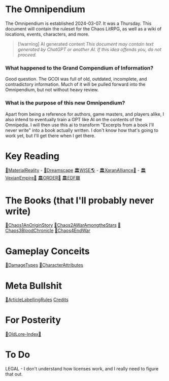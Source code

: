 # The Omnipendium
The Omnipendium is established 2024-03-07. It was a Thursday. This document will contain the ruleset for the Chaos LitRPG, as well as a wiki of locations, events, characters, and more.

> [!warning] AI generated content
> *This document may contain text generated by ChatGPT or another AI. If this idea offends you, do not proceed.*


### What happened to the Grand Compendium of Information?
Good question. The GCOI was full of old, outdated, incomplete, and contradictory information. Much of it will be pulled forward into the Omnipendium, but not without heavy review.

### What is the purpose of this new Omnipendium?

Apart from being a reference for authors, game masters, and players alike, I also intend to eventually train a GPT like AI on the contents of the Omnipedia. I will then use this ai to transform "Excerpts from a book I'll never write" into a book actually written. I don't know how that's going to work yet, but I'll get there when I get there.

# Key Reading
[🌌MaterialReality](🌌MaterialReality.md) - [🌌Dreamscape](🌌Dreamscape.md)
[🏛WISE🌎](🏛WISE🌎.md) - [🏛XaranAlliance🔺](🏛XaranAlliance🔺.md) - [🏛VexianEmpire🔷](🏛VexianEmpire🔷.md)
[🏛ORDER🔻](🏛ORDER🔻.md)
[🏛EDF🟩](🏛EDF🟩.md)

# The Books (that I'll probably never write)
[📕Chaos1AnOriginStory](📕Chaos1AnOriginStory.md)
[📕Chaos2AWarAmongtheStars](📕Chaos2AWarAmongtheStars.md)
[📕Chaos3BloodChronicle](📕Chaos3BloodChronicle.md)
[📕Chaos4EndWar](📕Chaos4EndWar.md)

# Gameplay Conceits
[📄DamageTypes](📄DamageTypes.md)
[📄CharacterAttributes](📄CharacterAttributes.md)

# Meta Bullshit
[📄ArticleLabellingRules](📄ArticleLabellingRules.md)
[Credits](Credits)

# For Posterity
[📜OldLore-Index📜](OldLore/📜OldLore-Index📜.md)

# To Do
LEGAL - I don't understand how licenses work, and I really need to figure that out.
